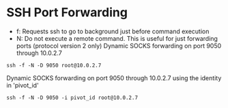 # SSH Port Forwarding
- f: Requests ssh to go to background just before command execution
- N: Do not execute a remote command. This is useful for just forwarding ports (protocol version 2 only)
Dynamic SOCKS forwarding on port 9050 through 10.0.2.7
```
ssh -f -N -D 9050 root@10.0.2.7
```
Dynamic SOCKS forwarding on port 9050 through 10.0.2.7 using the identity in 'pivot_id'
```
ssh -f -N -D 9050 -i pivot_id root@10.0.2.7
```
